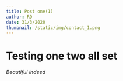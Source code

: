 ```yaml
---
title: Post one(1)
author: RD
date: 31/3/2020
thumbnail: /static/img/contact_1.png
---
```

# Testing one two all set

*Beautiful indeed*